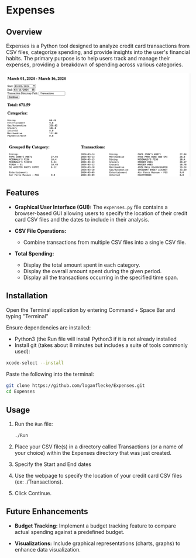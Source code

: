 # Expenses

## Overview

Expenses is a Python tool designed to analyze credit card transactions from CSV files, categorize spending, and provide insights into the user's financial habits. The primary purpose is to help users track and manage their expenses, providing a breakdown of spending across various categories.

![Web Interface](web_interface.png)

## Features

- **Graphical User Interface (GUI):** The `expenses.py` file contains a browser-based GUI allowing users to specify the location of their credit card CSV files and the dates to include in their analysis.

- **CSV File Operations:**
  - Combine transactions from multiple CSV files into a single CSV file.

- **Total Spending:**
  - Display the total amount spent in each category.
  - Display the overall amount spent during the given period.
  - Display all the transactions occurring in the specified time span.

## Installation

Open the Terminal application by entering Command + Space Bar and typing "Terminal"

Ensure dependencies are installed:
  - Python3 (the Run file will install Python3 if it is not already installed
  - Install git (takes about 8 minutes but includes a suite of tools commonly used):
```bash
xcode-select --install
```

Paste the following into the terminal:

   ```bash
   git clone https://github.com/loganflecke/Expenses.git
   cd Expenses
   ```

## Usage

1. Run the `Run` file:

   ```bash
   ./Run
   ```

2. Place your CSV file(s) in a directory called Transactions (or a name of your choice) within the Expenses directory that was just created.
3. Specify the Start and End dates

4. Use the webpage to specify the location of your credit card CSV files (ex: ./Transactions).

6. Click Continue.

## Future Enhancements

- **Budget Tracking:** Implement a budget tracking feature to compare actual spending against a predefined budget.

- **Visualizations:** Include graphical representations (charts, graphs) to enhance data visualization.
